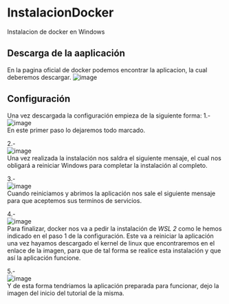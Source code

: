 # InstalacionDocker
Instalacion de docker en Windows

## Descarga de la aaplicación
En la pagina oficial de docker podemos encontrar la aplicacion, la cual deberemos descargar.
![image](https://user-images.githubusercontent.com/91566044/167694317-6c09b21d-e94f-47d0-bbb5-c494bb69d51f.png)

## Configuración
Una vez descargada la configuración empieza de la siguiente forma:
1.-  
![image](https://user-images.githubusercontent.com/91566044/167694447-a4a15958-f7d3-4615-8589-cde45f46f5a1.png)  
En este primer paso lo dejaremos todo marcado.
  
  
2.-  
![image](https://user-images.githubusercontent.com/91566044/167695084-d0d20bd8-4783-41dd-92d1-1e2a1a72f5b8.png)  
Una vez realizada la instalación nos saldra el siguiente mensaje, el cual nos obligará a reiniciar Windows para completar la instalación al completo.
  
  
3.-  
![image](https://user-images.githubusercontent.com/91566044/167699033-374352b1-638d-4ae0-8941-c768e791c12a.png)  
Cuando reiniciamos y abrimos la aplicación nos sale el siguiente mensaje para que aceptemos sus terminos de servicios.
  
  
4.-  
![image](https://user-images.githubusercontent.com/91566044/167699254-008fb6bd-91ed-45cf-85c5-1499eff56ca2.png)  
Para finalizar, docker nos va a pedir la instalación de *WSL 2* como le hemos indicado en el paso 1 de la configuración. Este va a reiniciar la aplicación una vez hayamos descargado el kernel de linux que encontraremos en el enlace de la imagen, para que de tal forma se realice esta instalación y que así la aplicación funcione.
  
  
5.-  
![image](https://user-images.githubusercontent.com/91566044/167700159-d3f037a1-7fab-4d96-aee3-ee944c527be2.png)  
Y de esta forma tendriamos la aplicación preparada para funcionar, dejo la imagen del inicio del tutorial de la misma.
